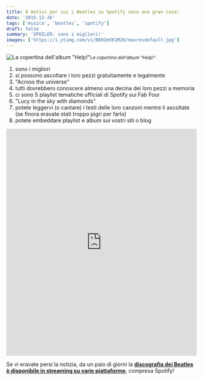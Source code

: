 ```yaml
---
title: 8 motivi per cui i Beatles su Spotify sono una gran cosa!
date: '2015-12-26'
tags: ['musica', 'beatles', 'spotify']
draft: false
summary: 'SPOILER: sono i migliori!'
images: ['https://i.ytimg.com/vi/B6H2mVK1M20/maxresdefault.jpg']
---
```


![La copertina dell'album "Help!"](https://i.ytimg.com/vi/B6H2mVK1M20/maxresdefault.jpg)<small>_La copertina dell'album "Help!"._</small>

1. sono i migliori
2. si possono ascoltare i loro pezzi gratuitamente e legalmente
3. "Across the universe"
4. tutti dovrebbero conoscere almeno una decina dei loro pezzi a memoria
5. ci sono 5 playlist tematiche ufficiali di Spotify sui Fab Four
6. "Lucy in the sky with diamonds"
7. potete leggervi (o cantare) i testi delle loro canzoni mentre li ascoltate (se finora eravate stati troppo pigri per farlo)
8. potete embeddare playlist e album sui vostri siti o blog

<iframe loading="lazy" class="w-full"src="https://embed.spotify.com/?uri=spotify%3Aalbum%3A5ju5Ouzan3QwXqQt1Tihbh" width="100%" height="600" frameborder="0" allowtransparency="true"></iframe>

Se vi eravate persi la notizia, da un paio di giorni la **[discografia dei Beatles è disponibile in streaming su varie piattaforme](http://www.huffingtonpost.it/2015/12/24/beatles-in-streaming-su-spotify_n_8874034.html)**, compresa Spotify!
